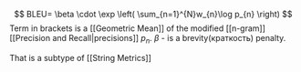 $$
BLEU= \beta \cdot \exp \left( \sum_{n=1}^{N}w_{n}\log p_{n} \right) 
$$
Term in brackets is a [[Geometric Mean]] of the modified [[n-gram]] [[Precision and Recall|precisions]] $p_{n}$.  $\beta$ - is a brevity(краткость) penalty.

That is a subtype of [[String Metrics]]